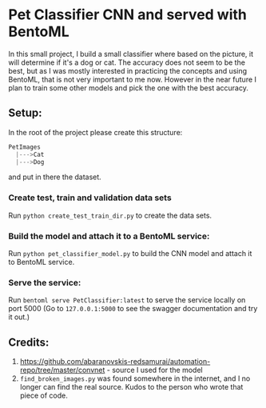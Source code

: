 # Pet Classifier CNN and served with BentoML

In this small project, I build a small classifier where based on the picture, it will determine if it's a dog or cat. The accuracy does not seem to be the best, but as I was mostly interested in practicing the concepts and using BentoML, that is not very important to me now. However in the near future I plan to train some other models and pick the one with the best accuracy.

## Setup:
In the root of the project please create this structure:
```java
PetImages 
  |--->Cat
  |--->Dog
```

and put in there the dataset.

### Create test, train and validation data sets
Run `python create_test_train_dir.py` to create the data sets.

### Build the model and attach it to a BentoML service:
Run `python pet_classifier_model.py` to build the CNN model and attach it to BentoML service.

### Serve the service:
Run `bentoml serve PetClassifier:latest` to serve the service locally on port 5000 (Go to `127.0.0.1:5000` to see the swagger documentation and try it out.)

## Credits:
1. https://github.com/abaranovskis-redsamurai/automation-repo/tree/master/convnet - source I used for the model
2. `find_broken_images.py` was found somewhere in the internet, and I no longer can find the real source. Kudos to the person who wrote that piece of code.